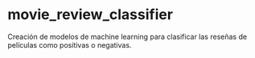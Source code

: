 # movie_review_classifier
Creación de modelos de machine learning para clasificar las reseñas de películas como positivas o negativas.
